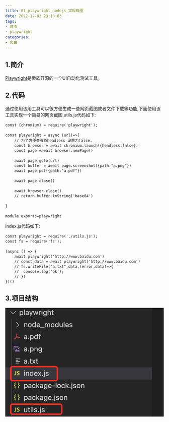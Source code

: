 ```yaml
---
title: 01_playwright_nodejs_实现截图
date: 2022-12-02 23:18:03
tags: 
- 爬虫
- playwright
categories:
- 爬虫
---
```


## 1.简介
[Playwright](https://playwright.dev/)是微软开源的一个UI自动化测试工具。
## 2.代码
通过使用该用工具可以很方便生成一些网页截图或者文件下载等功能,下面使用该工具实现一个简易的网页截图,utils.js代码如下:
``` nodejs
const {chromium} = require('playwright');

const playwright = async (url)=>{
	// 为了方便查看将headless 设置为false.
	const browser = await chromium.launch({headless:false})
	const page =await browser.newPage()

	await page.goto(url)
	const buffer = await page.screenshot({path:"a.png"})
	await page.pdf({path:"a.pdf"})

	await page.close()
	
	await browser.close()
	// return buffer.toString('base64')

}

module.exports=playwright
```

index.js代码如下:
``` nodejs
const playwright = require('./utils.js');
const fs = require('fs');

(async () => {
	await playwright('http://www.baidu.com')
	// const data = await playwright('http://www.baidu.com')
	// fs.writeFile("a.txt",data,(error,data)=>{
	// 	console.log('ok');
	// })
})()
```

## 3.项目结构
![截图](../../../assets/playwright/01_jietu.png)

